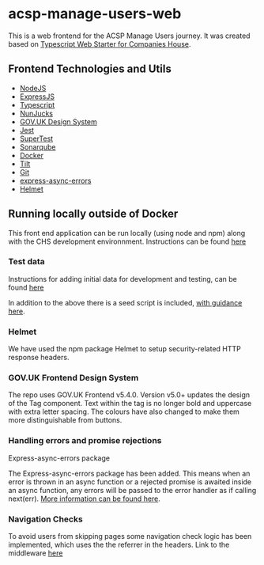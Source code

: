 
# acsp-manage-users-web

This is a web frontend for the ACSP Manage Users journey. It was created based on [Typescript Web Starter for Companies House](https://github.com/companieshouse/node-review-web-starter-ts).

## Frontend Technologies and Utils

- [NodeJS](https://nodejs.org/)
- [ExpressJS](https://expressjs.com/)
- [Typescript](https://www.typescriptlang.org/)
- [NunJucks](https://mozilla.github.io/nunjucks)
- [GOV.UK Design System](https://design-system.service.gov.uk/)
- [Jest](https://jestjs.io)
- [SuperTest](https://www.npmjs.com/package/supertest)
- [Sonarqube](https://www.sonarqube.org)
- [Docker](https://www.docker.com/)
- [Tilt](https://tilt.dev/)
- [Git](https://git-scm.com/downloads)
- [express-async-errors](https://www.npmjs.com/package/express-async-errors)
- [Helmet](https://helmetjs.github.io/)


## Running locally outside of Docker

This front end application can be run locally (using node and npm) along with the CHS development environnment.
Instructions can be found [here](https://companieshouse.atlassian.net/wiki/spaces/IDV/pages/4832100406/Running+a+Single+Web+Service+Outside+of+Docker)

### Test data

Instructions for adding initial data for development and testing, can be found [here](https://companieshouse.atlassian.net/wiki/spaces/IDV/pages/4517724334/Inugami+Test+Data)

In addition to the above there is a seed script is included, [with guidance here](./tools/seed-acsp-data-mongo/README.md).

### Helmet

We have used the npm package Helmet to setup security-related HTTP response headers.

### GOV.UK Frontend Design System

The repo uses GOV.UK Frontend v5.4.0. Version v5.0+ updates the design of the Tag component.
Text within the tag is no longer bold and uppercase with extra letter spacing. The colours have also changed to make them more distinguishable from buttons.


### Handling errors and promise rejections

Express-async-errors package 

 The Express-async-errors package has been added. This means when an error is thrown in an async function or a rejected promise is awaited inside an async function, any errors will be passed to the error handler as if calling next(err). [More information can be found here](./docs/Handling%20errors.md).

### Navigation Checks

To avoid users from skipping pages some navigation check logic has been implemented, which uses the
the referrer in the headers. Link to the middleware [here](https://github.com/companieshouse/acsp-manage-users-web/blob/main/src/middleware/navigationMiddleware.ts)







